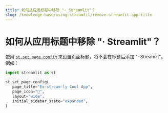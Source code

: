 ```yaml
---
title: 如何从应用标题中移除 "· Streamlit"？
slug: /knowledge-base/using-streamlit/remove-streamlit-app-title
---
```


# 如何从应用标题中移除 "· Streamlit"？

使用 [`st.set_page_config`](/library/api-reference/utilities/st.set_page_config) 来设置页面标题，将不会在标题后添加 "· Streamlit"。例如：

```python
import streamlit as st

st.set_page_config(
   page_title="Ex-stream-ly Cool App",
   page_icon="🧊",
   layout="wide",
   initial_sidebar_state="expanded",
)
```
